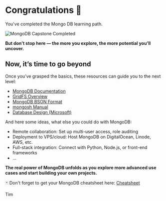 # Congratulations 🎉

You've completed the Mongo DB learning path.

![MongoDB Capstone Completed](https://dummyimage.com/400x60/ffffff/901090\&text="MongoDB"+Completed)

**But don’t stop here — the more you explore, the more potential you’ll uncover.**

## Now, it’s time to go beyond

Once you’ve grasped the basics, these resources can guide you to the next level:

* [MongoDB Documentation](https://www.mongodb.com/docs/)
* [GridFS Overview](https://www.mongodb.com/docs/manual/core/gridfs/)
* [MongoDB BSON Format](https://www.mongodb.com/docs/manual/reference/bson-types/)
* [mongosh Manual](https://www.mongodb.com/docs/mongodb-shell/)
* [Database Design (Microsoft)](https://support.microsoft.com/en-us/office/database-design-basics-eb2159cf-1e30-401a-8084-bd4f9c9ca1f5)

And here some ideas, what else you could do with MongoDB:

* Remote collaboration: Set up multi-user access, role auditing
* Deployment to VPS/cloud: Host MongoDB on DigitalOcean, Linode, AWS, etc.
* Full-stack integration: Connect with Python, Node.js, or front-end frameworks
* ...

**The real power of MongoDB unfolds as you explore more advanced use cases and start building your own projects.**

🃏 Don't forget to get your MongoDB cheatsheet here: [Cheatsheet](https://github.com/tims-computer-academy/mongodb/blob/main/cheatsheet.md)

Tim
